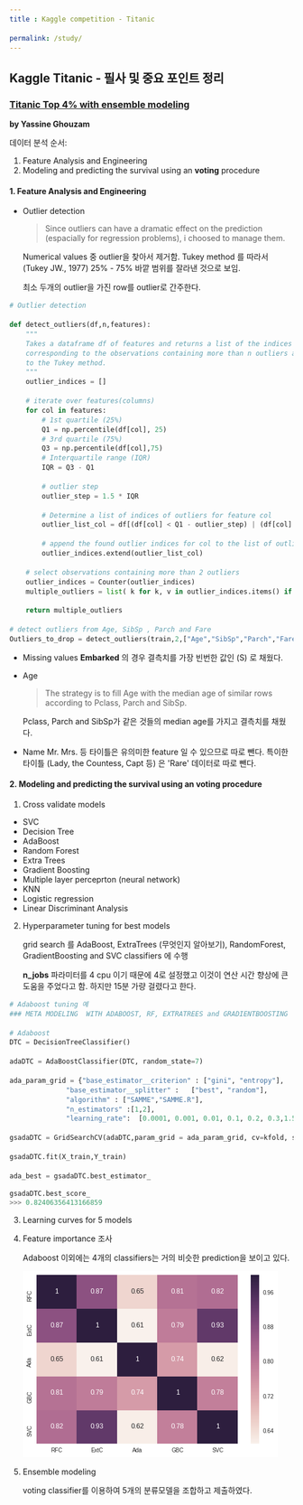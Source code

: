 ```yaml
---
title : Kaggle competition - Titanic

permalink: /study/
---
```


## Kaggle Titanic - 필사 및 중요 포인트 정리

### [Titanic Top 4% with ensemble modeling](https://www.kaggle.com/yassineghouzam/titanic-top-4-with-ensemble-modeling)

**by Yassine Ghouzam**





데이터 분석 순서:  

1. Feature Analysis and Engineering 
2. Modeling and predicting the survival using an **voting** procedure



#### 1. Feature Analysis and Engineering

- Outlier detection

  > Since outliers can have a dramatic effect on the prediction (espacially for regression problems), i choosed to manage them. 

  Numerical values 중 outlier을 찾아서 제거함. Tukey method 를 따라서 (Tukey JW., 1977) 25% - 75% 바깥 범위를 잘라낸 것으로 보임. 

  최소 두개의 outlier을 가진 row를 outlier로 간주한다.

```python
# Outlier detection 

def detect_outliers(df,n,features):
    """
    Takes a dataframe df of features and returns a list of the indices
    corresponding to the observations containing more than n outliers according
    to the Tukey method.
    """
    outlier_indices = []
    
    # iterate over features(columns)
    for col in features:
        # 1st quartile (25%)
        Q1 = np.percentile(df[col], 25)
        # 3rd quartile (75%)
        Q3 = np.percentile(df[col],75)
        # Interquartile range (IQR)
        IQR = Q3 - Q1
        
        # outlier step
        outlier_step = 1.5 * IQR
        
        # Determine a list of indices of outliers for feature col
        outlier_list_col = df[(df[col] < Q1 - outlier_step) | (df[col] > Q3 + outlier_step )].index
        
        # append the found outlier indices for col to the list of outlier indices 
        outlier_indices.extend(outlier_list_col)
        
    # select observations containing more than 2 outliers
    outlier_indices = Counter(outlier_indices)        
    multiple_outliers = list( k for k, v in outlier_indices.items() if v > n )
    
    return multiple_outliers   

# detect outliers from Age, SibSp , Parch and Fare
Outliers_to_drop = detect_outliers(train,2,["Age","SibSp","Parch","Fare"])
```



- Missing values
  **Embarked** 의 경우 결측치를 가장 빈번한 값인 (S) 로 채웠다.

- Age

  > The strategy is to fill Age with the median age of similar rows according to Pclass, Parch and SibSp.

  Pclass, Parch and SibSp가 같은 것들의 median age를 가지고 결측치를 채웠다.

- Name
  Mr. Mrs. 등 타이틀은 유의미한 feature 일 수 있으므로 따로 뺀다.
  특이한 타이틀 (Lady, the Countess, Capt 등) 은 'Rare' 데이터로 따로 뺀다.









#### 2. Modeling and predicting the survival using an **voting** procedure

1. Cross validate models

- SVC
- Decision Tree
- AdaBoost 
- Random Forest
- Extra Trees
- Gradient Boosting
- Multiple layer perceprton (neural network)
- KNN
- Logistic regression
- Linear Discriminant Analysis



2. Hyperparameter tuning for best models

   grid search 를 AdaBoost, ExtraTrees (무엇인지 알아보기), RandomForest, GradientBoosting and SVC classifiers 에 수행

   **n_jobs** 파라미터를 4 cpu 이기 때문에 4로 설정했고 이것이 연산 시간 향상에 큰 도움을 주었다고 함. 하지만 15분 가량 걸렸다고 한다.

```python
# Adaboost tuning 예
### META MODELING  WITH ADABOOST, RF, EXTRATREES and GRADIENTBOOSTING

# Adaboost
DTC = DecisionTreeClassifier()

adaDTC = AdaBoostClassifier(DTC, random_state=7)

ada_param_grid = {"base_estimator__criterion" : ["gini", "entropy"],
              "base_estimator__splitter" :   ["best", "random"],
              "algorithm" : ["SAMME","SAMME.R"],
              "n_estimators" :[1,2],
              "learning_rate":  [0.0001, 0.001, 0.01, 0.1, 0.2, 0.3,1.5]}

gsadaDTC = GridSearchCV(adaDTC,param_grid = ada_param_grid, cv=kfold, scoring="accuracy", n_jobs= 4, verbose = 1)

gsadaDTC.fit(X_train,Y_train)

ada_best = gsadaDTC.best_estimator_
```

``` python 
gsadaDTC.best_score_
>>> 0.82406356413166859
```

3. Learning curves for 5 models

4. Feature importance 조사

   Adaboost 이외에는 4개의 classifiers는 거의 비슷한 prediction을 보이고 있다.

   ![img](/assets/img/study/titanic_5prediction_heatmap.png)

5. Ensemble modeling

   voting classifier를 이용하여 5개의 분류모델을 조합하고 제출하였다.

